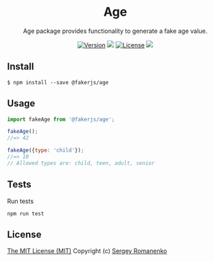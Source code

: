 <h1 align="center">Age</h1>
<p align="center">
Age package provides functionality to generate a fake age value.
</p>

<p align="center">
<a href="https://github.com/faker-javascript/age/releases"><img alt="Version" src="https://img.shields.io/github/release/faker-javascript/age.svg?label=version&color=green"></a> <img src="https://img.shields.io/npm/dt/@fakerjs/age"> <a href="https://github.com/faker-javascript/age"><img src="https://img.shields.io/badge/license-MIT-blue.svg?color=green" alt="License"></a> <img src="https://github.com/faker-javascript/age/actions/workflows/tests.yml/badge.svg">

## Install

```
$ npm install --save @fakerjs/age
```

## Usage

```js
import fakeAge from '@fakerjs/age';

fakeAge();
//=> 42

fakeAge({type: 'child'});
//=> 10
// Allowed types are: child, teen, adult, senior
```

## Tests

Run tests

```
npm run test
```

## License
[The MIT License (MIT)](https://github.com/faker-javascript/age/blob/master/LICENSE.txt)
Copyright (c) [Sergey Romanenko](https://github.com/Awilum)
